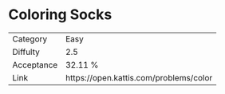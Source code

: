 # Coloring Socks

<table>
    <tr>
        <td>Category</td>
        <td>Easy</td>
    </tr>
    <tr>
        <td>Diffulty</td>
        <td>2.5</td>
    </tr>
    <tr>
        <td>Acceptance</td>
        <td>32.11 %</td>
    </tr>
    <tr>
        <td>Link</td>
        <td>https://open.kattis.com/problems/color</td>
    </tr>
</table>
